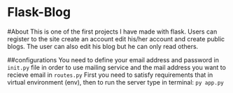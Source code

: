 # Flask-Blog
#About
This is one of the first projects I have made with flask. Users can register to the site create an account edit his/her account and create public blogs. The user can also edit his blog but he can only read others.

##configurations
You need to define your email address and password in `init.py` file in order to use mailing service and the mail address you want to recieve email in `routes.py`
First you need to satisfy requirements that in virtual environment (env), then to run the server type in terminal: `py app.py` 